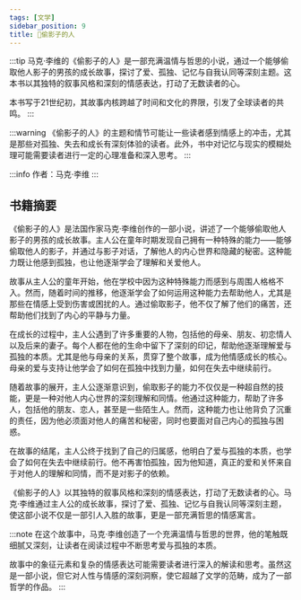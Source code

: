 ```yaml
---
tags: [文学]
sidebar_position: 9
title: 🍻偷影子的人
---
```


:::tip
马克·李维的《偷影子的人》是一部充满温情与哲思的小说，通过一个能够偷取他人影子的男孩的成长故事，探讨了爱、孤独、记忆与自我认同等深刻主题。这本书以其独特的叙事风格和深刻的情感表达，打动了无数读者的心。

本书写于21世纪初，其故事内核跨越了时间和文化的界限，引发了全球读者的共鸣。
:::

:::warning
《偷影子的人》的主题和情节可能让一些读者感到情感上的冲击，尤其是那些对孤独、失去和成长有深刻体验的读者。此外，书中对记忆与现实的模糊处理可能需要读者进行一定的心理准备和深入思考。
:::

:::info
作者：马克·李维
:::

## 书籍摘要

《偷影子的人》是法国作家马克·李维创作的一部小说，讲述了一个能够偷取他人影子的男孩的成长故事。主人公在童年时期发现自己拥有一种特殊的能力——能够偷取他人的影子，并通过与影子对话，了解他人的内心世界和隐藏的秘密。这种能力既让他感到孤独，也让他逐渐学会了理解和关爱他人。

故事从主人公的童年开始，他在学校中因为这种特殊能力而感到与周围人格格不入。然而，随着时间的推移，他逐渐学会了如何运用这种能力去帮助他人，尤其是那些在情感上受到伤害或困扰的人。通过偷取影子，他不仅了解了他们的痛苦，还帮助他们找到了内心的平静与力量。

在成长的过程中，主人公遇到了许多重要的人物，包括他的母亲、朋友、初恋情人以及后来的妻子。每个人都在他的生命中留下了深刻的印记，帮助他逐渐理解爱与孤独的本质。尤其是他与母亲的关系，贯穿了整个故事，成为他情感成长的核心。母亲的爱与支持让他学会了如何在孤独中找到力量，如何在失去中继续前行。

随着故事的展开，主人公逐渐意识到，偷取影子的能力不仅仅是一种超自然的技能，更是一种对他人内心世界的深刻理解和同情。他通过这种能力，帮助了许多人，包括他的朋友、恋人，甚至是一些陌生人。然而，这种能力也让他背负了沉重的责任，因为他必须面对他人的痛苦和秘密，同时也要面对自己内心的孤独与困惑。

在故事的结尾，主人公终于找到了自己的归属感，他明白了爱与孤独的本质，也学会了如何在失去中继续前行。他不再害怕孤独，因为他知道，真正的爱和关怀来自于对他人的理解和同情，而不是对影子的依赖。

《偷影子的人》以其独特的叙事风格和深刻的情感表达，打动了无数读者的心。马克·李维通过主人公的成长故事，探讨了爱、孤独、记忆与自我认同等深刻主题，使这部小说不仅是一部引人入胜的故事，更是一部充满哲思的情感寓言。

:::note
在这个故事中，马克·李维创造了一个充满温情与哲思的世界，他的笔触既细腻又深刻，让读者在阅读过程中不断思考爱与孤独的本质。

故事中的象征元素和复杂的情感表达可能需要读者进行深入的解读和思考。虽然这是一部小说，但它对人性与情感的深刻洞察，使它超越了文学的范畴，成为了一部哲学的作品。
:::